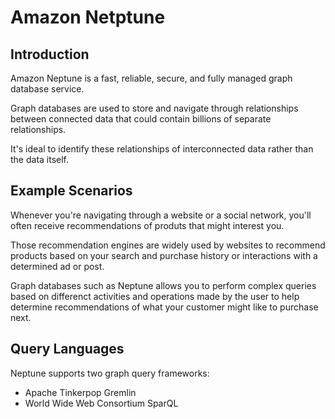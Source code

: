 # Amazon Netptune

## Introduction

Amazon Neptune is a fast, reliable, secure, and fully managed graph database service.

Graph databases are used to store and navigate through relationships between connected data that could contain billions of separate relationships.

It's ideal to identify these relationships of interconnected data rather than the data itself.

## Example Scenarios

Whenever you're navigating through a website or a social network, you'll often receive recommendations of produts that might interest you.

Those recommendation engines are widely used by websites to recommend products based on your search and purchase history or interactions with a determined ad or post.

Graph databases such as Neptune allows you to perform complex queries based on differenct activities and operations made by the user to help determine recommendations of what your customer might like to purchase next.

## Query Languages

Neptune supports two graph query frameworks:
- Apache Tinkerpop Gremlin
- World Wide Web Consortium SparQL